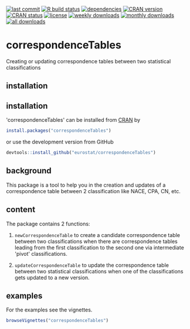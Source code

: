 <!-- badges: start -->
[![last commit](https://img.shields.io/github/last-commit/eurostat/correspondenceTables?style=flat)](https://github.com/eurostat/correspondenceTables/commits/)
[![R build
status](https://github.com/eurostat/correspondenceTables/workflows/R-CMD-check/badge.svg)](https://github.com/eurostat/correspondenceTables/actions)
[![dependencies](https://tinyverse.netlify.com/badge/correspondenceTables)](https://CRAN.R-project.org/package=correspondenceTables)
[![CRAN version](https://www.r-pkg.org/badges/version/correspondenceTables)](https://CRAN.R-project.org/package=correspondenceTables)
[![CRAN status](https://cranchecks.info/badges/flavor/release/correspondenceTables)](https://cran.r-project.org/web/checks/check_results_correspondenceTables.html)
[![license](https://img.shields.io/badge/license-EUPL-success)](https://joinup.ec.europa.eu/collection/eupl/eupl-text-eupl-12)
[![weekly downloads](https://cranlogs.r-pkg.org/badges/last-week/correspondenceTables)](https://CRAN.R-project.org/package=correspondenceTables)
[![monthly downloads](https://cranlogs.r-pkg.org/badges/correspondenceTables)](https://CRAN.R-project.org/package=correspondenceTables)
[![all downloads](https://cranlogs.r-pkg.org/badges/grand-total/correspondenceTables)](https://CRAN.R-project.org/package=correspondenceTables)
<!-- badges: end -->

# correspondenceTables
Creating or updating correspondence tables between two statistical classifications

## installation


## installation

'correspondenceTables' can be installed from [CRAN](https://CRAN.R-project.org/package=correspondenceTables) by 

```R
install.packages("correspondenceTables")
```

or use the development version from GitHub

```R
devtools::install_github("eurostat/correspondenceTables")
```


## background

This package is a tool to help you in the creation and updates of a correspondence table between 2 classification like NACE, CPA, CN, etc.

## content

The package contains 2 functions:

1. `newCorrespondenceTable` to create a candidate correspondence table between two classifications when there are correspondence tables leading from the first classification to the second one via intermediate 'pivot' classifications.

2. `updateCorrespondenceTable` to update the correspondence table between two statistical classifications when one of the classifications gets updated to a new version.


## examples

For the examples see the vignettes.
```R
browseVignettes("correspondenceTables")
```
